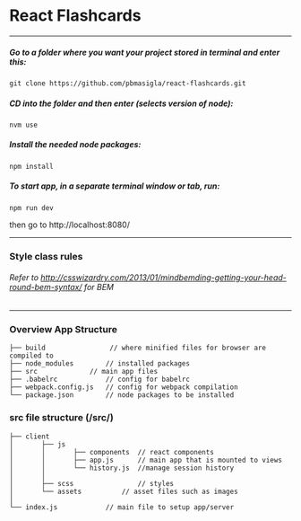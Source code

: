 # React Flashcards

----------

##### Go to a folder where you want your project stored in terminal and enter this:
```
git clone https://github.com/pbmasigla/react-flashcards.git
```


##### CD into the folder and then enter (selects version of node):
```
nvm use
```


##### Install the needed node packages:
```
npm install
```

##### To start app, in a separate terminal window or tab, run:
```
npm run dev
```
then go to http://localhost:8080/

----------

### Style class rules
###### Refer to http://csswizardry.com/2013/01/mindbemding-getting-your-head-round-bem-syntax/ for BEM

----------

### Overview App Structure
```
├── build		         // where minified files for browser are compiled to
├── node_modules		// installed packages
├── src				// main app files
├── .babelrc	        // config for babelrc
├── webpack.config.js	// config for webpack compilation
└── package.json		// node packages to be installed
```

### src file structure (/src/)
```
├── client
│		├── js
│		│		├── components	// react components
│		│		├── app.js 		// main app that is mounted to views
│		│		└── history.js 	//manage session history
│		│
│		├── scss				// styles
│		└── assets			// asset files such as images
│
└── index.js			// main file to setup app/server
```
